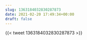 ```yaml
---
slug: 1363184032830287873
date: 2021-02-20 17:49:34+00:00
draft: false
---
```


{{< tweet 1363184032830287873 >}}
